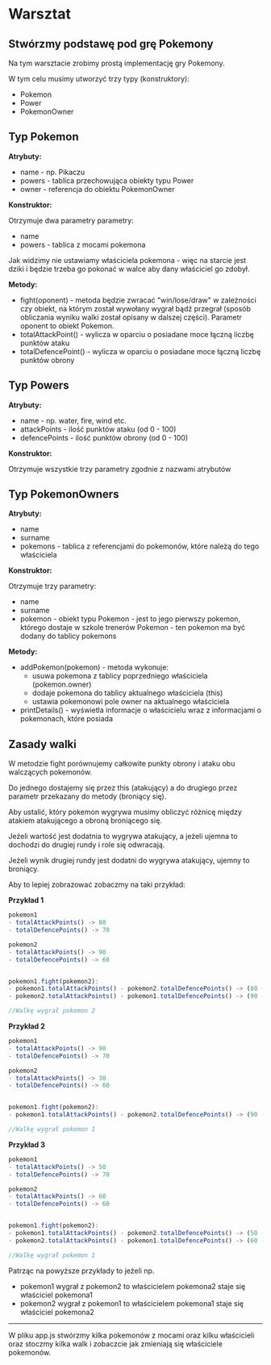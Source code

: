 # Warsztat

Stwórzmy podstawę pod grę Pokemony
---
Na tym warsztacie zrobimy prostą implementację gry Pokemony.

W tym celu musimy utworzyć trzy typy (konstruktory):
- Pokemon
- Power
- PokemonOwner

Typ Pokemon
---
**Atrybuty:**

- name - np. Pikaczu
- powers - tablica przechowująca obiekty typu Power
- owner - referencja do obiektu PokemonOwner

**Konstruktor:**

Otrzymuje dwa parametry parametry:
- name
- powers - tablica z mocami pokemona

Jak widzimy nie ustawiamy właściciela pokemona - więc na starcie jest dziki i będzie trzeba go pokonać w walce aby dany właściciel go zdobył.

**Metody:**

- fight(oponent) - metoda będzie zwracać "win/lose/draw" w zależności czy obiekt, na którym został wywołany wygrał bądź przegrał (sposób obliczania wyniku walki został opisany w dalszej części). Parametr oponent to obiekt Pokemon.
- totalAttackPoint() - wylicza w oparciu o posiadane moce łączną liczbę punktów ataku
- totalDefencePoint() - wylicza w oparciu o posiadane moce łączną liczbę punktów obrony

Typ Powers
---
**Atrybuty:**

- name - np. water, fire, wind etc.
- attackPoints - ilość punktów ataku (od 0 - 100)
- defencePoints - ilość punktów obrony (od 0 - 100)

**Konstruktor:**

Otrzymuje wszystkie trzy parametry zgodnie z nazwami atrybutów


Typ PokemonOwners
---
**Atrybuty:**
- name
- surname
- pokemons - tablica z referencjami do pokemonów, które należą do tego właściciela

**Konstruktor:**

Otrzymuje trzy parametry:
- name
- surname
- pokemon - obiekt typu Pokemon - jest to jego pierwszy pokemon, którego dostaje w szkole trenerów Pokemon - ten pokemon ma być dodany do tablicy pokemons

**Metody:**
  - addPokemon(pokemon) - metoda wykonuje:
    - usuwa pokemona z tablicy poprzedniego właściciela (pokemon.owner)
    - dodaje pokemona do tablicy aktualnego właściciela (this)
    - ustawia pokemonowi pole owner na aktualnego właściciela
  - printDetails() - wyświetla informacje o właścicielu wraz z informacjami o pokemonach, które posiada
  
  
Zasady walki
---
W metodzie fight porównujemy całkowite punkty obrony i ataku obu walczących pokemonów.

Do jednego dostajemy się przez this (atakujący) a do drugiego przez parametr przekazany do metody (broniący się).

Aby ustalić, który pokemon wygrywa musimy obliczyć różnicę między atakiem atakującego a obroną broniącego się.

Jeżeli wartość jest dodatnia to wygrywa atakujący, a jeżeli ujemna to dochodzi do drugiej rundy i role się odwracają. 

Jeżeli wynik drugiej rundy jest dodatni do wygrywa atakujący, ujemny to broniący.

Aby to lepiej zobrazować zobaczmy na taki przykład:

**Przykład 1**
```js
pokemon1 
- totalAttackPoints() -> 80
- totalDefencePoints() -> 70

pokemon2
- totalAttackPoints() -> 90
- totalDefencePoints() -> 60


pokemon1.fight(pokemon2):
- pokemon1.totalAttackPoints() - pokemon2.totalDefencePoints() -> (80 - 90 = -10) //runda przegrana przez pokemon1
- pokemon2.totalAttackPoints() - pokemon1.totalDefencePoints() -> (90 - 70 = 20) //runda przegrana przez pokemon1

//Walkę wygrał pokemon 2
```


**Przykład 2**
```js
pokemon1 
- totalAttackPoints() -> 90
- totalDefencePoints() -> 70

pokemon2
- totalAttackPoints() -> 30
- totalDefencePoints() -> 60


pokemon1.fight(pokemon2):
- pokemon1.totalAttackPoints() - pokemon2.totalDefencePoints() -> (90 - 30 = 60) //runda wygrana przez pokemon1

//Walkę wygrał pokemon 1
```

**Przykład 3**
```js
pokemon1 
- totalAttackPoints() -> 50
- totalDefencePoints() -> 70

pokemon2
- totalAttackPoints() -> 60
- totalDefencePoints() -> 60


pokemon1.fight(pokemon2):
- pokemon1.totalAttackPoints() - pokemon2.totalDefencePoints() -> (50 - 60 = -10) //runda wygrana przez pokemon2
- pokemon2.totalAttackPoints() - pokemon1.totalDefencePoints() -> (60 - 70 = 10) //runda wygrana przez pokemon1

//Walkę wygrał pokemon 1
```

Patrząc na powyższe przykłady to jeżeli np. 
- pokemon1 wygrał z pokemon2 to właścicielem pokemona2 staje się właściciel pokemona1
- pokemon2 wygrał z pokemon1 to właścicielem pokemona1 staje się właściciel pokemona2

---

W pliku app.js stwórzmy kilka pokemonów z mocami oraz kilku właścicieli oraz stoczmy kilka walk i zobaczcie jak zmieniają się właściciele pokemonów.















